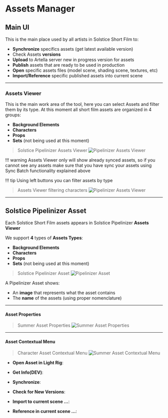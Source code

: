 # **Assets Manager**

## **Main UI**

This is the main place used by all artists in Solstice Short Film to:

* **Synchronize** specifics assets (get latest available version)
* Check Assets **versions**
* **Upload** to Artella server new in progress version for assets
* **Publish** assets that are ready to be used in production
* **Open** specific assets files (model scene, shading scene, textures, etc)
* **Import/Reference** specific published assets into current scene

***

### **Assets Viewer**
This is the main work area of the tool, here you can select Assets and filter them by its type. At this moment all 
short film assets are organized in 4 groups:

* **Background Elements**
* **Characters**
* **Props**
* **Sets** (not being used at this moment)

> Solstice Pipelinizer Assets Viewer
![Pipelinizer Assets Viewer](../../../../img/pipelinizer_assets_viewer.png?style=centerme)

!!! warning
    Assets Viewer only will show already synced assets, so if you cannot see any assets make sure that you have
    sync your assets using Sync Batch functionality explained above

!!! tip
    Using left buttons you can filter assets by type
    
> Assets Viewer filtering characters
![Pipelinizer Assets Viewer](../../../../img/pipelinizer_char_filter.png?style=centerme)

***

## **Solstice Pipelinizer Asset**

Each Solstice Short Film assets appears in Solstice Pipelinizer **Assets Viewer**

We support **4** types of **Assets Types**:

* **Background Elements**
* **Characters**
* **Props**
* **Sets** (not being used at this moment)

> Solstice Pipelinizer Asset
![Pipelinizer Asset](../../../../img/summer_asset2.png?style=centerme)

A Pipelinizer Asset shows:

* An **image** that represents what the asset contains
* The **name** of the assets (using proper nomenclature)

***

#### Asset Properties

> Summer Asset Properties
![Summer Asset Properties](../../../../img/asset_properties.png?style=centerme)

***

#### Asset Contextual Menu

> Character Asset Contextual Menu
![Summer Asset Contextual Menu](../../../../img/asset_contextual_menu.png?style=centerme)

* **Open Asset in Light Rig**: 

* **Get Info(DEV)**:

* **Synchronize**:

* **Check for New Versions**:

* **Import to current scene ...**:

* **Reference in current scene ...**: